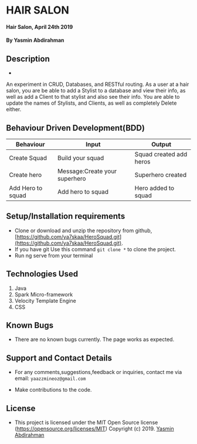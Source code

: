 # HAIR SALON
#### Hair Salon, April 24th 2019
#### By **Yasmin Abdirahman**

## Description
-
An experiment in CRUD, Databases, and RESTful routing. As a user at a hair salon, you are be able to add a Stylist to a database and view their info, as well as add a Client to that stylist and also see their info. You are able to update the names of Stylists, and Clients, as well as completely Delete either.

## Behaviour Driven Development(BDD)


|Behaviour   	|  Input  	|   Output	|
|---	|---	|---	|
|Create Squad  	|Build your squad|Squad created add heros|
|Create hero	|Message:Create your superhero|Superhero created	|
|Add Hero to squad	|Add hero to squad|Hero added to squad	|

## Setup/Installation requirements


- Clone  or download and unzip the repository from github, [https://github.com/ya7skaa/HeroSquad.git](https://github.com/ya7skaa/HeroSquad.git).
- If you have git Use this command `git clone *` to clone the project.
- Run ng serve from your terminal




## Technologies Used
1. Java
2. Spark Micro-framework
3. Velocity Template Engine
4. CSS

## Known Bugs
- There are no known bugs currently. The page works as expected.

## Support and Contact Details
- For any comments,suggestions,feedback or inquiries, contact me via email: `yaazzmineoz@gmail.com`


- Make contributions to the code.

## License
- This project is licensed under the MIT Open Source license (https://opensource.org/licenses/MIT) Copyright (c) 2019. [Yasmin Abdirahman](https://github.com/ya7skaa)
